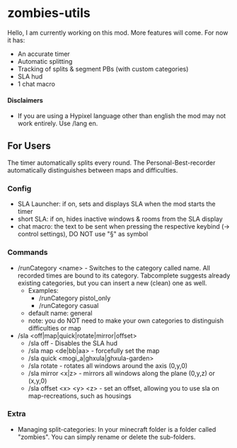 # zombies-utils
Hello, I am currently working on this mod. More features will come. For now it has:
- An accurate timer
- Automatic splitting
- Tracking of splits & segment PBs (with custom categories)
- SLA hud
- 1 chat macro
#### Disclaimers
- If you are using a Hypixel language other than english the mod may not work entirely. Use /lang en.
## For Users
The timer automatically splits every round. The Personal-Best-recorder automatically distinguishes between maps and difficulties.
### Config
- SLA Launcher: if on, sets and displays SLA when the mod starts the timer
- short SLA: if on, hides inactive windows & rooms from the SLA display
- chat macro: the text to be sent when pressing the respective keybind (-> control settings), DO NOT use "§" as symbol
### Commands
- /runCategory \<name> - Switches to the category called name. All recorded times are bound to its category. Tabcomplete suggests already existing categories, but you can insert a new (clean) one as well.
  - Examples:
    - /runCategory pistol_only
    - /runCategory casual
  - default name: general
  - note: you do NOT need to make your own categories to distinguish difficulties or map
- /sla \<off|map|quick|rotate|mirror|offset>
  - /sla off - Disables the SLA hud
  - /sla map \<de|bb|aa> - forcefully set the map
  - /sla quick \<mogi_a|ghxula|ghxula-garden>
  - /sla rotate - rotates all windows around the axis (0,y,0)
  - /sla mirror \<x|z> - mirrors all windows along the plane (0,y,z) or (x,y,0)
  - /sla offset \<x> \<y> \<z> - set an offset, allowing you to use sla on map-recreations, such as housings
### Extra
- Managing split-categories: In your minecraft folder is a folder called "zombies". You can simply rename or delete the sub-folders.

